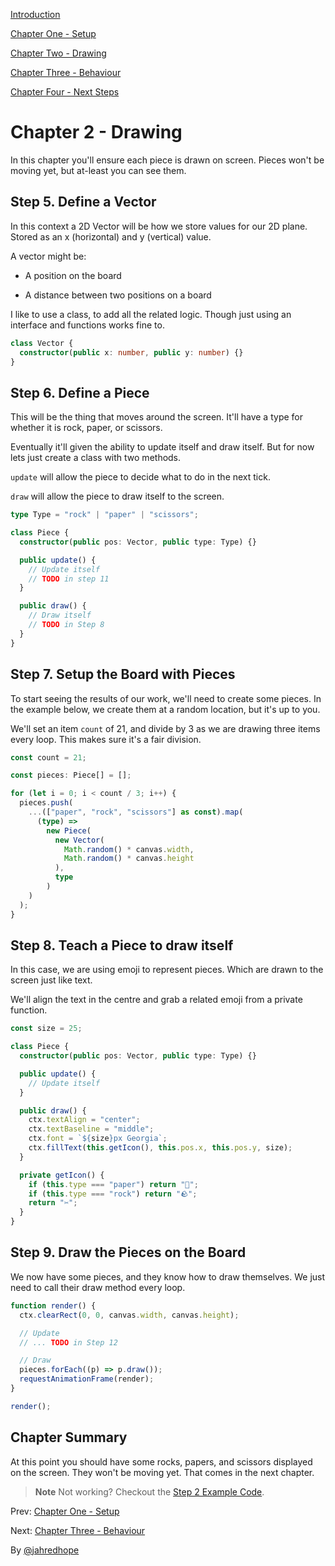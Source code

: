 [Introduction](./README.md)

[Chapter One - Setup](./1-Setup.md)

[Chapter Two - Drawing](./2-Drawing.md)

[Chapter Three - Behaviour](./3-Behaviour.md)

[Chapter Four - Next Steps](./4-Next-Steps.md)

# Chapter 2 - Drawing

In this chapter you'll ensure each piece is drawn on screen. Pieces won't be moving yet, but at-least you can see them.

## Step 5. Define a Vector

In this context a 2D Vector will be how we store values for our 2D plane. Stored as an x (horizontal) and y (vertical) value.

A vector might be:

- A position on the board

- A distance between two positions on a board

I like to use a class, to add all the related logic. Though just using an interface and functions works fine to.

```ts
class Vector {
  constructor(public x: number, public y: number) {}
}
```

## Step 6. Define a Piece

This will be the thing that moves around the screen. It'll have a type for whether it is rock, paper, or scissors.

Eventually it'll given the ability to update itself and draw itself. But for now lets just create a class with two methods.

`update` will allow the piece to decide what to do in the next tick.

`draw` will allow the piece to draw itself to the screen.

```ts
type Type = "rock" | "paper" | "scissors";

class Piece {
  constructor(public pos: Vector, public type: Type) {}

  public update() {
    // Update itself
    // TODO in step 11
  }

  public draw() {
    // Draw itself
    // TODO in Step 8
  }
}
```

## Step 7. Setup the Board with Pieces

To start seeing the results of our work, we'll need to create some pieces. In the example below, we create them at a random location, but it's up to you.

We'll set an item `count` of 21, and divide by 3 as we are drawing three items every loop. This makes sure it's a fair division.

```ts
const count = 21;

const pieces: Piece[] = [];

for (let i = 0; i < count / 3; i++) {
  pieces.push(
    ...(["paper", "rock", "scissors"] as const).map(
      (type) =>
        new Piece(
          new Vector(
            Math.random() * canvas.width,
            Math.random() * canvas.height
          ),
          type
        )
    )
  );
}
```

## Step 8. Teach a Piece to draw itself

In this case, we are using emoji to represent pieces. Which are drawn to the screen just like text.

We'll align the text in the centre and grab a related emoji from a private function.

```ts
const size = 25;

class Piece {
  constructor(public pos: Vector, public type: Type) {}

  public update() {
    // Update itself
  }

  public draw() {
    ctx.textAlign = "center";
    ctx.textBaseline = "middle";
    ctx.font = `${size}px Georgia`;
    ctx.fillText(this.getIcon(), this.pos.x, this.pos.y, size);
  }

  private getIcon() {
    if (this.type === "paper") return "📄";
    if (this.type === "rock") return "🪨";
    return "✂️";
  }
}
```

## Step 9. Draw the Pieces on the Board

We now have some pieces, and they know how to draw themselves. We just need to call their draw method every loop.

```ts
function render() {
  ctx.clearRect(0, 0, canvas.width, canvas.height);

  // Update
  // ... TODO in Step 12

  // Draw
  pieces.forEach((p) => p.draw());
  requestAnimationFrame(render);
}

render();
```

## Chapter Summary

At this point you should have some rocks, papers, and scissors displayed on the screen. They won't be moving yet. That comes in the next chapter.

> **Note** Not working? Checkout the [Step 2 Example Code](example-step-2/src/main.ts).

Prev: [Chapter One - Setup](./1-Setup.md)

Next: [Chapter Three - Behaviour](./3-Behaviour.md)

By [@jahredhope](https://jahred.me/)
